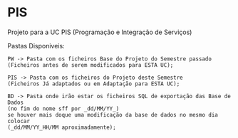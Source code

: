 # PIS

Projeto para a UC PIS (Programação e Integração de Serviços)
  
  Pastas Disponiveis:
  
    PW -> Pasta com os ficheiros Base do Projeto do Semestre passado 
    (Ficheiros antes de serem modificados para ESTA UC);
    
    PIS -> Pasta com os ficheiros do Projeto deste Semestre 
    (Ficheiros Já adaptados ou em Adaptação para ESTA UC);
    
    BD -> Pasta onde irão estar os ficheiros SQL de exportação das Base de Dados 
    (no fim do nome sff por _dd/MM/YY_) 
    se houver mais doque uma modificação da base de dados no mesmo dia colocar 
    (_dd/MM/YY_HH/MM aproximadamente);
